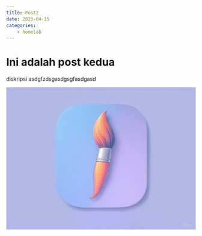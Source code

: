 ```yaml
---
title: Post2
date: 2023-04-15
categories:
    - homelab
---
```


# Ini adalah post kedua

diskripsi asdgfzdsgasdgsgfasdgasd

<!-- more -->
![ini adalah gambar](../images/image1.jpeg)